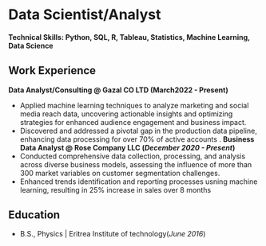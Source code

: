 # Data Scientist/Analyst

#### Technical Skills: Python, SQL, R, Tableau, Statistics, Machine Learning, Data Science


## Work Experience
**Data Analyst/Consulting @ Gazal CO LTD (March2022 - Present)**
- Applied machine learning techniques to analyze marketing and social media reach data, uncovering actionable insights and optimizing strategies for enhanced audience engagement and business impact.
- Discovered and addressed a pivotal gap in the production data pipeline, enhancing data processing for over 70% of active accounts
.
**Business Data Analyst @ Rose Company LLC (_December 2020 - Present_)**
- Conducted comprehensive data collection, processing, and analysis across diverse business models, assessing the influence of more than 300 market variables on customer segmentation challenges.
- Enhanced trends identification and reporting processes usning machine learning, resulting in 25% increase in sales over 8 months 

## Education
- B.S., Physics | Eritrea Institute of technology(_June 2016_)
